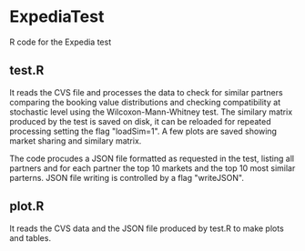# ExpediaTest
R code for the Expedia test

test.R
------

It reads the CVS file and processes the data to check for similar partners comparing the booking value distributions and checking compatibility at stochastic level using the Wilcoxon-Mann-Whitney test. The similary matrix produced by the test is saved on disk, it can be reloaded for repeated processing setting the flag "loadSim=1". A few plots are saved showing market sharing and similary matrix.

The code procudes a JSON file formatted as requested in the test, listing all partners and for each partner the top 10 markets and the top 10 most similar parterns. JSON file writing is controlled by a flag "writeJSON".

plot.R
------

It reads the CVS data and the JSON file produced by test.R to make plots and tables.
